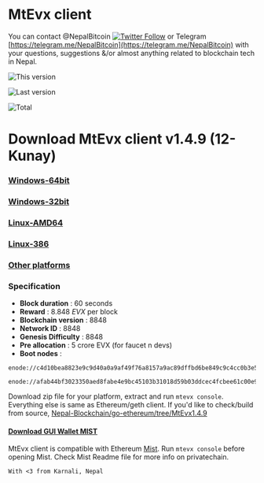 # MtEvx client

You can contact @NepalBitcoin [![Twitter Follow](https://img.shields.io/twitter/follow/shields_io.svg?style=social&label=Follow&maxAge=2592000?style=plastic)](https://twitter.com/NepalBitcoin) or Telegram [https://telegram.me/NepalBitcoin](https://telegram.me/NepalBitcoin) with your questions, suggestions &/or almost anything related to blockchain tech in Nepal.

![This version ](https://img.shields.io/github/downloads/Nepal-Blockchain/go-mtevx/v1.4.9/total.svg)

![Last version ](https://img.shields.io/github/downloads/Nepal-Blockchain/go-mtevx/v1.4.7.1/total.svg)

![Total](https://img.shields.io/github/downloads/Nepal-Blockchain/go-mtevx/total.svg)

# Download MtEvx client v1.4.9 (12-Kunay)
### [Windows-64bit](https://github.com/Nepal-Blockchain/go-mtevx/releases/download/v1.4.9/MtEvx-Win64-v1.4.9.zip) 
### [Windows-32bit](https://github.com/Nepal-Blockchain/go-mtevx/releases/download/v1.4.9/MtEvx-Win32-v1.4.9.zip) 
### [Linux-AMD64](https://github.com/Nepal-Blockchain/go-mtevx/releases/download/v1.4.9/MtEvx-linux-amd64-v1.4.9.zip) 
### [Linux-386](https://github.com/Nepal-Blockchain/go-mtevx/releases/download/v1.4.9/MtEvx-linux-386-v1.4.9.zip)  
### [Other platforms](https://github.com/Nepal-Blockchain/go-mtevx/releases)
### Specification 
* **Block duration** : 60 seconds 
* **Reward** : 8.848 *EVX* per block
* **Blockchain version** : 8848 
* **Network ID** : 8848
* **Genesis Difficulty** : 8848 
* **Pre allocation** : 5 crore EVX (for faucet n devs)
* **Boot nodes** : 
```
enode://c4d10bea8823e9c9d40a0a9af49f76a8157a9ac89dffbd6be849c9c4cc0b3e5c27623e7c78bb3afa2b1f48c5d1fd401f5ec1d1e32f2de0be6a1ff9857b275128@139.59.48.27:8848
```
```
enode://afab44bf3023350aed8fabe4e9bc45103b31018d59b03ddcec4fcbee61c00e982de4269f437d02db2970809ea228bdd3923414716be83885d280de72c23889aa@139.59.193.161:8848
```

Download zip file for your platform, extract and run `mtevx console`.
Everything else is same as Ethereum/geth client.
If you'd like to check/build from source, [Nepal-Blockchain/go-ethereum/tree/MtEvx1.4.9](https://github.com/Nepal-Blockchain/go-ethereum/tree/MtEvx1.4.9)


#### [Download GUI Wallet MIST](https://github.com/ethereum/mist/releases)
MtEvx client is compatible with Ethereum [Mist](https://github.com/ethereum/mist/releases). Run `mtevx console` before opening Mist. Check Mist Readme file for more info on privatechain.

`With <3 from Karnali, Nepal`
